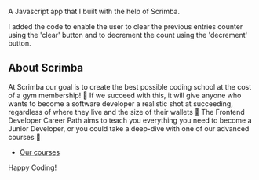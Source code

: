 A Javascript app that I built with the help of Scrimba.

I added the code to enable the user to clear the previous entries counter using the 'clear' button and to decrement the count using the 'decrement' button.

## About Scrimba

At Scrimba our goal is to create the best possible coding school at the cost of a gym membership! 💜
If we succeed with this, it will give anyone who wants to become a software developer a realistic shot at succeeding, regardless of where they live and the size of their wallets 🎉
The Frontend Developer Career Path aims to teach you everything you need to become a Junior Developer, or you could take a deep-dive with one of our advanced courses 🚀

- [Our courses](https://scrimba.com/allcourses)

Happy Coding!
